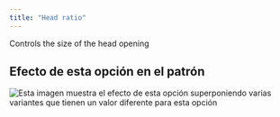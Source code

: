 ```yaml
---
title: "Head ratio"
---
```


Controls the size of the head opening

## Efecto de esta opción en el patrón

![Esta imagen muestra el efecto de esta opción superponiendo varias variantes que tienen un valor diferente para esta opción](walburga_headratio_sample.svg "Efecto de esta opción en el patrón")
